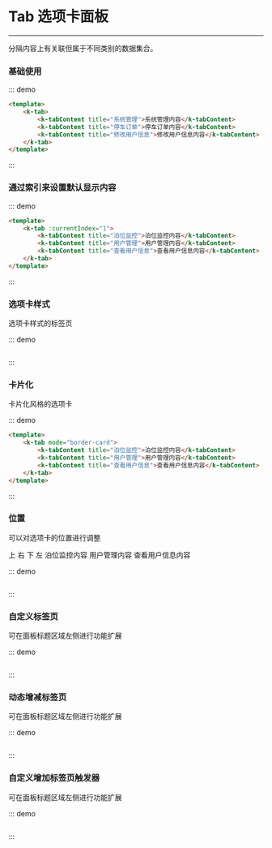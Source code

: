 <style></style>
# Tab 选项卡面板
----
分隔内容上有关联但属于不同类别的数据集合。
### 基础使用
<div class="demo-block">
 <template>
    <k-tab>
        <k-tabContent title="系统管理">系统管理内容</k-tabContent>
        <k-tabContent title="停车订单">停车订单内容</k-tabContent>
        <k-tabContent title="修改用户信息">修改用户信息内容</k-tabContent>
    </k-tab>
 </template>
</div>

::: demo
```html
<template>
    <k-tab>
        <k-tabContent title="系统管理">系统管理内容</k-tabContent>
        <k-tabContent title="停车订单">停车订单内容</k-tabContent>
        <k-tabContent title="修改用户信息">修改用户信息内容</k-tabContent>
    </k-tab>
</template>
```
:::

### 通过索引来设置默认显示内容
<div class="demo-block">
 <template>
    <k-tab :currentIndex="1">
        <k-tabContent title="泊位监控">泊位监控内容</k-tabContent>
        <k-tabContent title="用户管理">用户管理内容</k-tabContent>
        <k-tabContent title="查看用户信息">查看用户信息内容</k-tabContent>
    </k-tab>
 </template>
</div>

::: demo
```html
<template>
    <k-tab :currentIndex="1">
        <k-tabContent title="泊位监控">泊位监控内容</k-tabContent>
        <k-tabContent title="用户管理">用户管理内容</k-tabContent>
        <k-tabContent title="查看用户信息">查看用户信息内容</k-tabContent>
    </k-tab>
</template>
```
:::

### 选项卡样式
选项卡样式的标签页

<div class="demo-block">
<template>
    <k-tab mode="card">
        <k-tabContent title="泊位监控">泊位监控内容</k-tabContent>
        <k-tabContent title="用户管理">用户管理内容</k-tabContent>
        <k-tabContent title="查看用户信息">查看用户信息内容</k-tabContent>
    </k-tab>
</template>
</div>

::: demo

```html

```

:::

### 卡片化
卡片化风格的选项卡

<div class="demo-block">
<template>
    <k-tab mode="border-card">
        <k-tabContent title="泊位监控">泊位监控内容</k-tabContent>
        <k-tabContent title="用户管理">用户管理内容</k-tabContent>
        <k-tabContent title="查看用户信息">查看用户信息内容</k-tabContent>
    </k-tab>
</template>
</div>

::: demo

```html
<template>
    <k-tab mode="border-card">
        <k-tabContent title="泊位监控">泊位监控内容</k-tabContent>
        <k-tabContent title="用户管理">用户管理内容</k-tabContent>
        <k-tabContent title="查看用户信息">查看用户信息内容</k-tabContent>
    </k-tab>
</template>
```

:::

### 位置
可以对选项卡的位置进行调整

<div class="demo-block">
<k-button-group>
    <k-button mode="default">上</k-button>
    <k-button mode="default">右</k-button>
    <k-button mode="default">下</k-button>
    <k-button mode="default">左</k-button>
</k-button-group>
<k-tab mode="border-card">
    <k-tabContent title="泊位监控">泊位监控内容</k-tabContent>
    <k-tabContent title="用户管理">用户管理内容</k-tabContent>
    <k-tabContent title="查看用户信息">查看用户信息内容</k-tabContent>
</k-tab>
</div>

::: demo

```html

```

:::

### 自定义标签页
可在面板标题区域左侧进行功能扩展

<div class="demo-block">

</div>

::: demo

```html

```

:::

### 动态增减标签页
可在面板标题区域左侧进行功能扩展

<div class="demo-block">

</div>

::: demo

```html

```

:::

### 自定义增加标签页触发器
可在面板标题区域左侧进行功能扩展

<div class="demo-block">

</div>

::: demo

```html

```

:::
